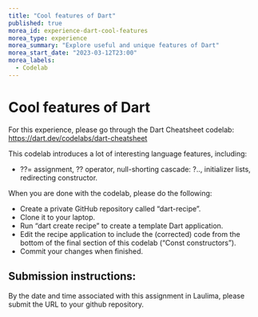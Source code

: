 ```yaml
---
title: "Cool features of Dart"
published: true
morea_id: experience-dart-cool-features
morea_type: experience
morea_summary: "Explore useful and unique features of Dart"
morea_start_date: "2023-03-12T23:00"
morea_labels:
  - Codelab
---
```


# Cool features of Dart

For this experience, please go through the Dart Cheatsheet codelab:
<https://dart.dev/codelabs/dart-cheatsheet>

This codelab introduces a lot of interesting language features, including:
  * ??= assignment, ?? operator, null-shorting cascade: ?.., initializer lists, redirecting constructor.

When you are done with the codelab, please do the following:
  * Create a private GitHub repository called “dart-recipe”.
  * Clone it to your laptop.
  * Run “dart create recipe” to create a template Dart application.
  * Edit the recipe application to include the (corrected) code from the bottom of the final section of this codelab (“Const constructors”).
  * Commit your changes when finished.

## Submission instructions:

By the date and time associated with this assignment in Laulima, please submit the URL to your github repository.